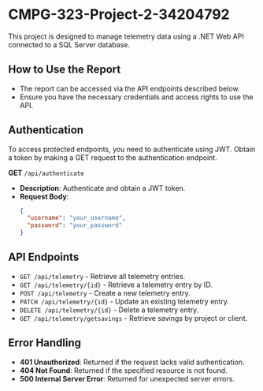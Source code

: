 # CMPG-323-Project-2-34204792
This project is designed to manage telemetry data using a .NET Web API connected to a SQL Server database.

## How to Use the Report
- The report can be accessed via the API endpoints described below.
- Ensure you have the necessary credentials and access rights to use the API.

## Authentication

To access protected endpoints, you need to authenticate using JWT. Obtain a token by making a GET request to the authentication endpoint.

**GET** `/api/authenticate`

- **Description**: Authenticate and obtain a JWT token.
- **Request Body**:
  ```json
  {
    "username": "your_username",
    "password": "your_password"
  }

## API Endpoints
- `GET /api/telemetry` - Retrieve all telemetry entries.
- `GET /api/telemetry/{id}` - Retrieve a telemetry entry by ID.
- `POST /api/telemetry` - Create a new telemetry entry.
- `PATCH /api/telemetry/{id}` - Update an existing telemetry entry.
- `DELETE /api/telemetry/{id}` - Delete a telemetry entry.
- `GET /api/telemetry/getsavings` - Retrieve savings by project or client.

## Error Handling

- **401 Unauthorized**: Returned if the request lacks valid authentication.
- **404 Not Found**: Returned if the specified resource is not found.
- **500 Internal Server Error**: Returned for unexpected server errors.
